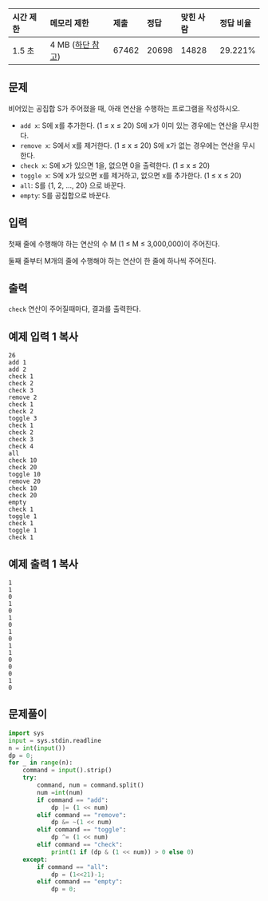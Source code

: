 | 시간 제한 | 메모리 제한                                                | 제출  | 정답  | 맞힌 사람 | 정답 비율 |
| :-------- | :--------------------------------------------------------- | :---- | :---- | :-------- | :-------- |
| 1.5 초    | 4 MB ([하단 참고](https://www.acmicpc.net/problem/11723#)) | 67462 | 20698 | 14828     | 29.221%   |

## 문제

비어있는 공집합 S가 주어졌을 때, 아래 연산을 수행하는 프로그램을 작성하시오.

- `add x`: S에 x를 추가한다. (1 ≤ x ≤ 20) S에 x가 이미 있는 경우에는 연산을 무시한다.
- `remove x`: S에서 x를 제거한다. (1 ≤ x ≤ 20) S에 x가 없는 경우에는 연산을 무시한다.
- `check x`: S에 x가 있으면 1을, 없으면 0을 출력한다. (1 ≤ x ≤ 20)
- `toggle x`: S에 x가 있으면 x를 제거하고, 없으면 x를 추가한다. (1 ≤ x ≤ 20)
- `all`: S를 {1, 2, ..., 20} 으로 바꾼다.
- `empty`: S를 공집합으로 바꾼다. 

## 입력

첫째 줄에 수행해야 하는 연산의 수 M (1 ≤ M ≤ 3,000,000)이 주어진다.

둘째 줄부터 M개의 줄에 수행해야 하는 연산이 한 줄에 하나씩 주어진다.

## 출력

`check` 연산이 주어질때마다, 결과를 출력한다.

## 예제 입력 1 복사

```
26
add 1
add 2
check 1
check 2
check 3
remove 2
check 1
check 2
toggle 3
check 1
check 2
check 3
check 4
all
check 10
check 20
toggle 10
remove 20
check 10
check 20
empty
check 1
toggle 1
check 1
toggle 1
check 1
```

## 예제 출력 1 복사

```
1
1
0
1
0
1
0
1
0
1
1
0
0
0
1
0
```

## 문제풀이

```python
import sys
input = sys.stdin.readline
n = int(input())
dp = 0;
for _ in range(n):
    command = input().strip()
    try:
        command, num = command.split()
        num =int(num)
        if command == "add":
            dp |= (1 << num) 
        elif command == "remove":
            dp &= ~(1 << num)  
        elif command == "toggle":
            dp ^= (1 << num) 
        elif command == "check":
            print(1 if (dp & (1 << num)) > 0 else 0)
    except:
        if command == "all":
            dp = (1<<21)-1;
        elif command == "empty":
            dp = 0;
```
